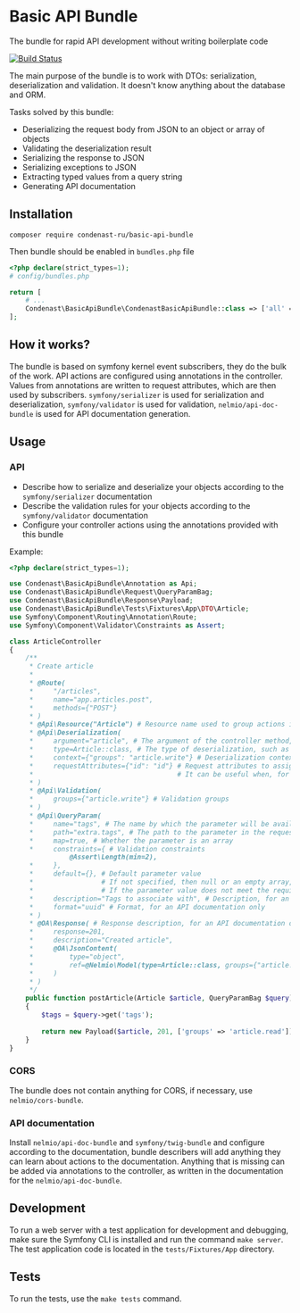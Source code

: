 # Basic API Bundle
The bundle for rapid API development without writing boilerplate code

[![Build Status](https://travis-ci.com/CondeNastDigitalRU/BasicApiBundle.svg?branch=master)](https://travis-ci.com/CondeNastDigitalRU/BasicApiBundle)

The main purpose of the bundle is to work with DTOs: serialization, deserialization and validation.
It doesn't know anything about the database and ORM.

Tasks solved by this bundle:
* Deserializing the request body from JSON to an object or array of objects
* Validating the deserialization result
* Serializing the response to JSON
* Serializing exceptions to JSON
* Extracting typed values from a query string
* Generating API documentation

## Installation
```shell script
composer require condenast-ru/basic-api-bundle
```

Then bundle should be enabled in `bundles.php` file

```php
<?php declare(strict_types=1);
# config/bundles.php

return [
    # ...
    Condenast\BasicApiBundle\CondenastBasicApiBundle::class => ['all' => true],
];
```

## How it works?
The bundle is based on symfony kernel event subscribers, they do the bulk of the work.
API actions are configured using annotations in the controller.
Values from annotations are written to request attributes, which are then used by subscribers.
`symfony/serializer` is used for serialization and deserialization,
`symfony/validator` is used for validation,
`nelmio/api-doc-bundle` is used for API documentation generation.

## Usage
### API
* Describe how to serialize and deserialize your objects according to the `symfony/serializer` documentation
* Describe the validation rules for your objects according to the `symfony/validator` documentation
* Configure your controller actions using the annotations provided with this bundle  

Example:

```php
<?php declare(strict_types=1);

use Condenast\BasicApiBundle\Annotation as Api;
use Condenast\BasicApiBundle\Request\QueryParamBag;
use Condenast\BasicApiBundle\Response\Payload;
use Condenast\BasicApiBundle\Tests\Fixtures\App\DTO\Article;
use Symfony\Component\Routing\Annotation\Route;
use Symfony\Component\Validator\Constraints as Assert;

class ArticleController
{
    /**
     * Create article
     *
     * @Route(
     *     "/articles",
     *     name="app.articles.post",
     *     methods={"POST"}
     * )
     * @Api\Resource("Article") # Resource name used to group actions in API documentation
     * @Api\Deserialization(
     *     argument="article", # The argument of the controller method, the result of deserialization will be passed there
     *     type=Article::class, # The type of deserialization, such as Article or Article [] for an array of articles
     *     context={"groups": "article.write"} # Deserialization context,
     *     requestAttributes={"id": "id"} # Request attributes to assign their values to the properties of the deserialized object
     *                                    # It can be useful when, for example, in an edit action you deserialize the DTO, and the identifier of the entity is in the url
     * )
     * @Api\Validation(
     *     groups={"article.write"} # Validation groups
     * )
     * @Api\QueryParam(
     *     name="tags", # The name by which the parameter will be available in the QueryParamBag
     *     path="extra.tags", # The path to the parameter in the request, if not specified, will be equal to the name.
     *     map=true, # Whether the parameter is an array
     *     constraints={ # Validation constraints
               @Assert\Length(min=2),
     *     },
     *     default={}, # Default parameter value
     *                 # If not specified, then null or an empty array, depending on whether the parameter is declared as an array
     *                 # If the parameter value does not meet the requirements, the default value will be returned
     *     description="Tags to associate with", # Description, for an API documentation only
     *     format="uuid" # Format, for an API documentation only
     * )
     * @OA\Response( # Response description, for an API documentation only
     *     response=201,
     *     description="Created article",
     *     @OA\JsonContent(
     *         type="object",
     *         ref=@Nelmio\Model(type=Article::class, groups={"article.read"})
     *     )
     * )
     */
    public function postArticle(Article $article, QueryParamBag $query): Payload
    {
        $tags = $query->get('tags');
    
        return new Payload($article, 201, ['groups' => 'article.read']);
    }
}
```
### CORS
The bundle does not contain anything for CORS, if necessary, use `nelmio/cors-bundle`.

### API documentation
Install `nelmio/api-doc-bundle` and `symfony/twig-bundle` and configure according to the documentation,
bundle describers will add anything they can learn about actions to the documentation.
Anything that is missing can be added via annotations to the controller, as written in the documentation
for the `nelmio/api-doc-bundle`.

## Development
To run a web server with a test application for development and debugging, make sure the Symfony CLI is installed
and run the command `make server`.
The test application code is located in the `tests/Fixtures/App` directory.

## Tests
To run the tests, use the `make tests` command.
